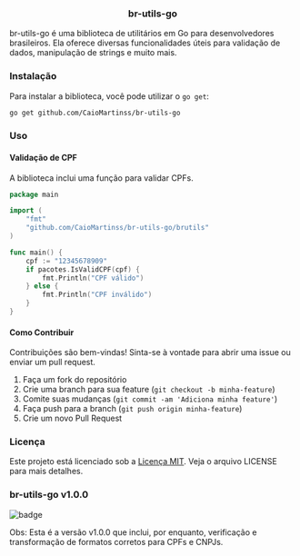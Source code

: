 <h3 align="center">br-utils-go</h3>

br-utils-go é uma biblioteca de utilitários em Go para desenvolvedores brasileiros. Ela oferece diversas funcionalidades úteis para validação de dados, manipulação de strings e muito mais.

### Instalação

Para instalar a biblioteca, você pode utilizar o `go get`:

```bash
go get github.com/CaioMartinss/br-utils-go

```

### Uso

#### Validação de CPF

A biblioteca inclui uma função para validar CPFs.

```go
package main

import (
    "fmt"
    "github.com/CaioMartinss/br-utils-go/brutils"
)

func main() {
    cpf := "12345678909"
    if pacotes.IsValidCPF(cpf) {
        fmt.Println("CPF válido")
    } else {
        fmt.Println("CPF inválido")
    }
}
```

#### Como Contribuir

Contribuições são bem-vindas! Sinta-se à vontade para abrir uma issue ou enviar um pull request.

1. Faça um fork do repositório
2. Crie uma branch para sua feature (`git checkout -b minha-feature`)
3. Comite suas mudanças (`git commit -am 'Adiciona minha feature'`)
4. Faça push para a branch (`git push origin minha-feature`)
5. Crie um novo Pull Request



### Licença

Este projeto está licenciado sob a [Licença MIT](LICENSE). Veja o arquivo LICENSE para mais detalhes.




### br-utils-go v1.0.0

![badge](https://img.shields.io/badge/Atenção-yellow?style=for-the-badge&logo=none)

Obs: Esta é a versão v1.0.0 que inclui, por enquanto, verificação e transformação de formatos corretos para CPFs e CNPJs.



